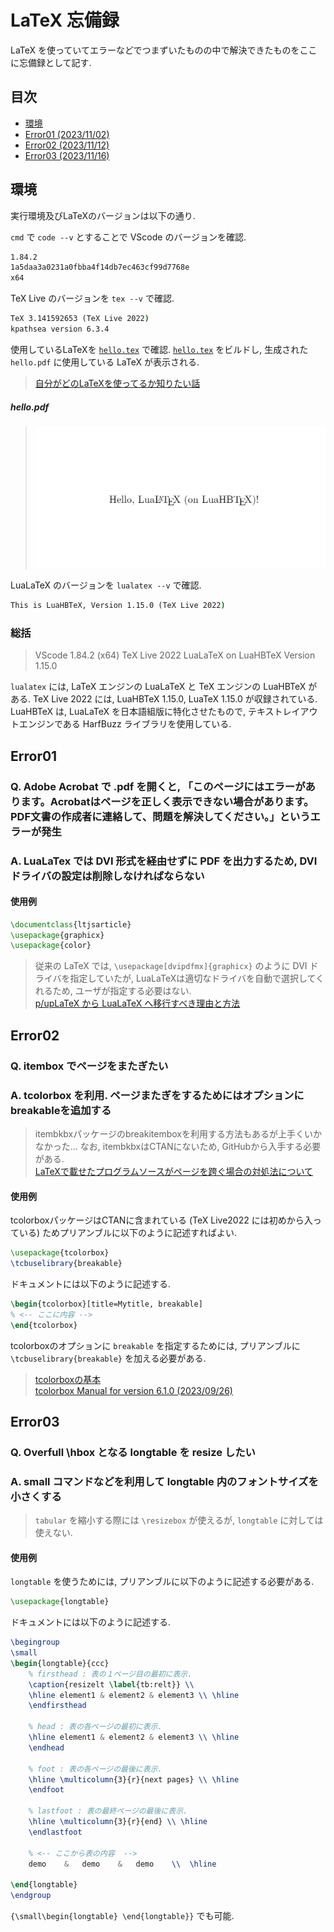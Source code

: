 # LaTeX 忘備録

LaTeX を使っていてエラーなどでつまずいたものの中で解決できたものをここに忘備録として記す.

## 目次

- [環境](#環境)
- [Error01 (2023/11/02)](#error01)
- [Error02 (2023/11/12)](#error02)
- [Error03 (2023/11/16)](#error03)

## 環境

実行環境及びLaTeXのバージョンは以下の通り.

`cmd` で `code --v` とすることで VScode のバージョンを確認.

```cmd
1.84.2
1a5daa3a0231a0fbba4f14db7ec463cf99d7768e
x64
```

TeX Live のバージョンを `tex --v` で確認.

```cmd
TeX 3.141592653 (TeX Live 2022)
kpathsea version 6.3.4
```

使用しているLaTeXを [`hello.tex`](https://gist.github.com/zr-tex8r/27bc6ddf376d4f716e7276c7dad5ec75) で確認. [`hello.tex`](https://gist.github.com/zr-tex8r/27bc6ddf376d4f716e7276c7dad5ec75) をビルドし, 生成された `hello.pdf` に使用している LaTeX が表示される.

> <a href="https://qiita.com/zr_tex8r/items/a924be192ecea7e6bbe4" target="_blank">自分がどのLaTeXを使ってるか知りたい話</a>

##### hello.pdf

> ![hello](hello.png)

LuaLaTeX のバージョンを `lualatex --v` で確認.

```cmd
This is LuaHBTeX, Version 1.15.0 (TeX Live 2022)
```

### 総括

> VScode 1.84.2 (x64)
> TeX Live 2022
> LuaLaTeX on LuaHBTeX Version 1.15.0

`lualatex` には, LaTeX エンジンの LuaLaTeX と TeX エンジンの LuaHBTeX がある. TeX Live 2022 には, LuaHBTeX 1.15.0, LuaTeX 1.15.0 が収録されている. LuaHBTeX は, LuaLaTeX を日本語組版に特化させたもので, テキストレイアウトエンジンである HarfBuzz ライブラリを使用している.

## Error01

### Q. Adobe Acrobat で .pdf を開くと, 「このページにはエラーがあります。Acrobatはページを正しく表示できない場合があります。PDF文書の作成者に連絡して、問題を解決してください。」というエラーが発生

### A. LuaLaTex では DVI 形式を経由せずに PDF を出力するため, DVI ドライバの設定は削除しなければならない

#### 使用例

```latex
\documentclass{ltjsarticle}
\usepackage{graphicx}
\usepackage{color} 
```

>従来の LaTeX では, `\usepackage[dvipdfmx]{graphicx}` のように DVI ドライバを指定していたが, LuaLaTeXは適切なドライバを自動で選択してくれるため, ユーザが指定する必要はない.  
><a href="https://www.metaphysica.info/uplatex-to-lualatex/" target="_blank">p/upLaTeX から LuaLaTeX へ移行すべき理由と方法</a>

## Error02

### Q. itembox でページをまたぎたい

### A. tcolorbox を利用. ページまたぎをするためにはオプションにbreakableを追加する

>itembkbxパッケージのbreakitemboxを利用する方法もあるが上手くいかなかった...
なお, itembkbxはCTANにないため, GitHubから入手する必要がある.  
><a href="https://muscle-keisuke.hatenablog.com/entry/2016/02/11/195004" target="_blank">LaTeXで載せたプログラムソースがページを跨ぐ場合の対処法について</a>

#### 使用例

tcolorboxパッケージはCTANに含まれている (TeX Live2022 には初めから入っている) ためプリアンブルに以下のように記述すればよい.

```latex
\usepackage{tcolorbox}
\tcbuselibrary{breakable}
```

ドキュメントには以下のように記述する.

```latex
\begin{tcolorbox}[title=Mytitle, breakable]
% <-- ここに内容 -->
\end{tcolorbox}
```

tcolorboxのオプションに `breakable` を指定するためには, プリアンブルに `\tcbuselibrary{breakable}` を加える必要がある.

><a href="https://texmedicine.hatenadiary.jp/entry/2015/12/17/000339" target="_blank">tcolorboxの基本</a>  
><a href="https://ctan.math.washington.edu/tex-archive/macros/latex/contrib/tcolorbox/tcolorbox.pdf" target="_blank">tcolorbox Manual for version 6.1.0 (2023/09/26)</a>

## Error03

### Q. Overfull \hbox となる longtable を resize したい

### A. small コマンドなどを利用して longtable 内のフォントサイズを小さくする

> `tabular` を縮小する際には `\resizebox` が使えるが, `longtable` に対しては使えない.

#### 使用例

`longtable` を使うためには, プリアンブルに以下のように記述する必要がある.

```latex
\usepackage{longtable}
```

ドキュメントには以下のように記述する.

```latex
\begingroup
\small
\begin{longtable}{ccc}
    % firsthead : 表の１ページ目の最初に表示.
    \caption{resizelt \label{tb:relt}} \\
    \hline element1 & element2 & element3 \\ \hline
    \endfirsthead

    % head : 表の各ページの最初に表示. 
    \hline element1 & element2 & element3 \\ \hline
    \endhead

    % foot : 表の各ページの最後に表示. 
    \hline \multicolumn{3}{r}{next pages} \\ \hline
    \endfoot

    % lastfoot : 表の最終ページの最後に表示. 
    \hline \multicolumn{3}{r}{end} \\ \hline
    \endlastfoot

    % <-- ここから表の内容  -->
    demo    &   demo    &   demo    \\  \hline

\end{longtable}
\endgroup
```

`{\small\begin{longtable} \end{longtable}}` でも可能.
